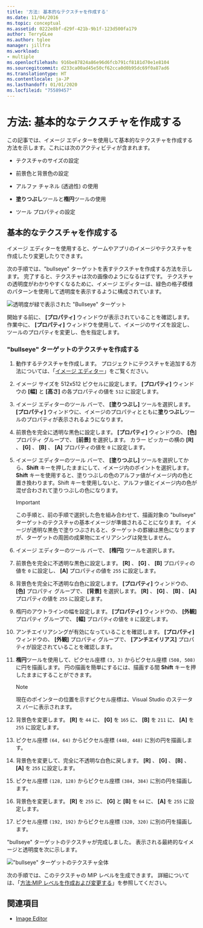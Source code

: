 ```yaml
---
title: '方法: 基本的なテクスチャを作成する'
ms.date: 11/04/2016
ms.topic: conceptual
ms.assetid: 0222e8bf-d29f-421b-9b1f-123d500fa179
author: TerryGLee
ms.author: tglee
manager: jillfra
ms.workload:
- multiple
ms.openlocfilehash: 916be87824a86e96d6fcb791cf8181d70e1e8104
ms.sourcegitcommit: d233ca00ad45e50cf62cca0d0b95dc69f0a87ad6
ms.translationtype: HT
ms.contentlocale: ja-JP
ms.lasthandoff: 01/01/2020
ms.locfileid: "75589457"
---
```

# <a name="how-to-create-a-basic-texture"></a>方法: 基本的なテクスチャを作成する

この記事では、イメージ エディターを使用して基本的なテクスチャを作成する方法を示します。これには次のアクティビティが含まれます。

- テクスチャのサイズの設定

- 前景色と背景色の設定

- アルファ チャネル (透過性) の使用

- **塗りつぶし**ツールと**楕円**ツールの使用

- ツール プロパティの設定

## <a name="create-a-basic-texture"></a>基本的なテクスチャを作成する

イメージ エディターを使用すると、ゲームやアプリのイメージやテクスチャを作成したり変更したりできます。

次の手順では、"bullseye" ターゲットを表すテクスチャを作成する方法を示します。 完了すると、テクスチャは次の画像のようになるはずです。 テクスチャの透明度がわかりやすくなるために、イメージ エディターは、緑色の格子模様のパターンを使用して透明度を表示するように構成されています。

![透明度が緑で表示された "Bullseye" ターゲット](../designers/media/digit-bullseye-texture-in-editor.png)

開始する前に、 **[プロパティ]** ウィンドウが表示されていることを確認します。 作業中に、 **[プロパティ]** ウィンドウを使用して、イメージのサイズを設定し、ツールのプロパティを変更し、色を指定します。

### <a name="create-a-bullseye-target-texture"></a>"bullseye" ターゲットのテクスチャを作成する

1. 動作するテクスチャを作成します。 プロジェクトにテクスチャを追加する方法については、「[イメージ エディター](../designers/image-editor.md#get-started)」をご覧ください。

2. イメージ サイズを 512x512 ピクセルに設定します。 **[プロパティ]** ウィンドウの **[幅]** と **[高さ]** の各プロパティの値を `512` に設定します。

3. イメージ エディターのツール バーで、 **[塗りつぶし]** ツールを選択します。 **[プロパティ]** ウィンドウに、イメージのプロパティとともに**塗りつぶし**ツールのプロパティが表示されるようになります。

4. 前景色を完全に透明な黒色に設定します。 **[プロパティ]** ウィンドウの、 **[色]** プロパティ グループで、 **[前景]** を選択します。 カラー ピッカーの横の **[R]** 、 **[G]** 、 **[B]** 、 **[A]** プロパティの値を `0` に設定します。

5. イメージ エディターのツール バーで、 **[塗りつぶし]** ツールを選択してから、**Shift** キーを押したままにして、イメージ内のポイントを選択します。 **Shift** キーを使用すると、塗りつぶしの色のアルファ値がイメージ内の色と置き換わります。Shift キーを使用しないと、アルファ値とイメージ内の色が混ぜ合わされて塗りつぶしの色になります。

    > [!IMPORTANT]
    > この手順と、前の手順で選択した色を組み合わせて、描画対象の "bullseye" ターゲットのテクスチャの基本イメージが準備されることになります。 イメージが透明な黒色で塗りつぶされると、ターゲットの罫線は黒色になりますが、ターゲットの周囲の成果物にエイリアシングは発生しません。

6. イメージ エディターのツール バーで、 **[楕円]** ツールを選択します。

7. 前景色を完全に不透明な黒色に設定します。 **[R]** 、 **[G]** 、 **[B]** プロパティの値を `0` に設定し、 **[A]** プロパティの値を `255` に設定します。

8. 背景色を完全に不透明な白色に設定します。 **[プロパティ]** ウィンドウの、 **[色]** プロパティ グループで、 **[背景]** を選択します。 **[R]** 、 **[G]** 、 **[B]** 、 **[A]** プロパティの値を `255` に設定します。

9. 楕円のアウトラインの幅を設定します。 **[プロパティ]** ウィンドウの、 **[外観]** プロパティ グループで、 **[幅]** プロパティの値を `8` に設定します。

10. アンチエイリアシングが有効になっていることを確認します。 **[プロパティ]** ウィンドウの、 **[外観]** プロパティ グループで、 **[アンチエイリアス]** プロパティが設定されていることを確認します。

11. **楕円**ツールを使用して、ピクセル座標 `(3, 3)` からピクセル座標 `(508, 508)` に円を描画します。 円の描画を簡単にするには、描画する間 **Shift** キーを押したままにすることができます。

    > [!NOTE]
    > 現在のポインターの位置を示すピクセル座標は、Visual Studio のステータス バーに表示されます。

12. 背景色を変更します。 **[R]** を `44` に、 **[G]** を `165` に、 **[B]** を `211` に、 **[A]** を `255` に設定します。

13. ピクセル座標 `(64, 64)` からピクセル座標 `(448, 448)` に別の円を描画します。

14. 背景色を変更して、完全に不透明な白色に戻します。 **[R]** 、 **[G]** 、 **[B]** 、 **[A]** を `255` に設定します。

15. ピクセル座標 `(128, 128)` からピクセル座標 `(384, 384)` に別の円を描画します。

16. 背景色を変更します。 **[R]** を `255` に、 **[G]** と **[B]** を `64` に、 **[A]** を `255` に設定します。

17. ピクセル座標 `(192, 192)` からピクセル座標 `(320, 320)` に別の円を描画します。

"bullseye" ターゲットのテクスチャが完成しました。 表示される最終的なイメージと透明度を次に示します。

!["bullseye" ターゲットのテクスチャ全体](../designers/media/gfx_image_demo_bullseye.png)

次の手順では、このテクスチャの MIP レベルを生成できます。 詳細については、「[方法:MIP レベルを作成および変更する](../designers/how-to-create-and-modify-mip-levels.md)」を参照してください。

## <a name="see-also"></a>関連項目

- [Image Editor](../designers/image-editor.md)
